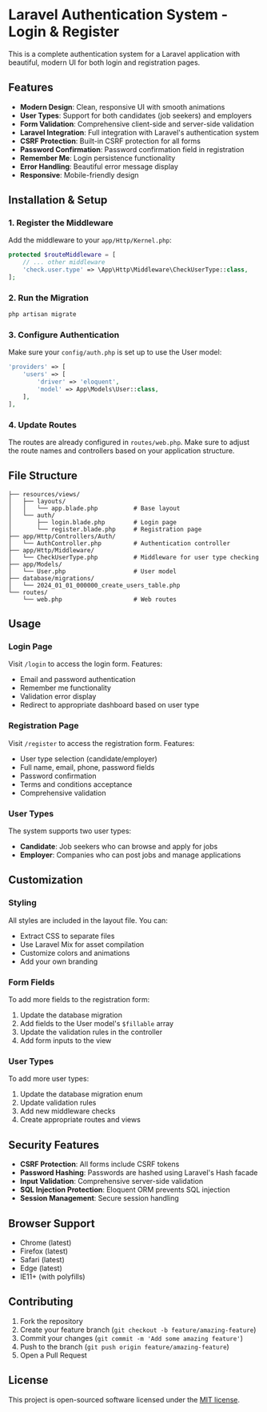 # Laravel Authentication System - Login & Register

This is a complete authentication system for a Laravel application with beautiful, modern UI for both login and registration pages.

## Features

- **Modern Design**: Clean, responsive UI with smooth animations
- **User Types**: Support for both candidates (job seekers) and employers
- **Form Validation**: Comprehensive client-side and server-side validation
- **Laravel Integration**: Full integration with Laravel's authentication system
- **CSRF Protection**: Built-in CSRF protection for all forms
- **Password Confirmation**: Password confirmation field in registration
- **Remember Me**: Login persistence functionality
- **Error Handling**: Beautiful error message display
- **Responsive**: Mobile-friendly design

## Installation & Setup

### 1. Register the Middleware

Add the middleware to your `app/Http/Kernel.php`:

```php
protected $routeMiddleware = [
    // ... other middleware
    'check.user.type' => \App\Http\Middleware\CheckUserType::class,
];
```

### 2. Run the Migration

```bash
php artisan migrate
```

### 3. Configure Authentication

Make sure your `config/auth.php` is set up to use the User model:

```php
'providers' => [
    'users' => [
        'driver' => 'eloquent',
        'model' => App\Models\User::class,
    ],
],
```

### 4. Update Routes

The routes are already configured in `routes/web.php`. Make sure to adjust the route names and controllers based on your application structure.

## File Structure

```
├── resources/views/
│   ├── layouts/
│   │   └── app.blade.php          # Base layout
│   └── auth/
│       ├── login.blade.php        # Login page
│       └── register.blade.php     # Registration page
├── app/Http/Controllers/Auth/
│   └── AuthController.php         # Authentication controller
├── app/Http/Middleware/
│   └── CheckUserType.php          # Middleware for user type checking
├── app/Models/
│   └── User.php                   # User model
├── database/migrations/
│   └── 2024_01_01_000000_create_users_table.php
└── routes/
    └── web.php                    # Web routes
```

## Usage

### Login Page

Visit `/login` to access the login form. Features:
- Email and password authentication
- Remember me functionality
- Validation error display
- Redirect to appropriate dashboard based on user type

### Registration Page

Visit `/register` to access the registration form. Features:
- User type selection (candidate/employer)
- Full name, email, phone, password fields
- Password confirmation
- Terms and conditions acceptance
- Comprehensive validation

### User Types

The system supports two user types:
- **Candidate**: Job seekers who can browse and apply for jobs
- **Employer**: Companies who can post jobs and manage applications

## Customization

### Styling

All styles are included in the layout file. You can:
- Extract CSS to separate files
- Use Laravel Mix for asset compilation
- Customize colors and animations
- Add your own branding

### Form Fields

To add more fields to the registration form:

1. Update the database migration
2. Add fields to the User model's `$fillable` array
3. Update the validation rules in the controller
4. Add form inputs to the view

### User Types

To add more user types:

1. Update the database migration enum
2. Update validation rules
3. Add new middleware checks
4. Create appropriate routes and views

## Security Features

- **CSRF Protection**: All forms include CSRF tokens
- **Password Hashing**: Passwords are hashed using Laravel's Hash facade
- **Input Validation**: Comprehensive server-side validation
- **SQL Injection Protection**: Eloquent ORM prevents SQL injection
- **Session Management**: Secure session handling

## Browser Support

- Chrome (latest)
- Firefox (latest)
- Safari (latest)
- Edge (latest)
- IE11+ (with polyfills)

## Contributing

1. Fork the repository
2. Create your feature branch (`git checkout -b feature/amazing-feature`)
3. Commit your changes (`git commit -m 'Add some amazing feature'`)
4. Push to the branch (`git push origin feature/amazing-feature`)
5. Open a Pull Request

## License

This project is open-sourced software licensed under the [MIT license](https://opensource.org/licenses/MIT).